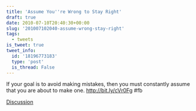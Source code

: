 ```yaml
---
title: 'Assume You''re Wrong to Stay Right'
draft: true
date: 2010-07-10T20:40:30+00:00
slug: '201007102040-assume-wrong-stay-right'
tags:
  - tweets
is_tweet: true
tweet_info:
  id: '18196773183'
  type: 'post'
  is_thread: False
---
```




If your goal is to avoid making mistakes, then you must constantly assume that you are about to make one. http://bit.ly/cVr0Fg #fb

[Discussion](https://x.com/sytelus/status/18196773183)
